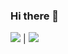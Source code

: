 ### Hi there 👋
![](https://github.com/antoinesylvia/antoinesylvia/banner.jpg)  |  ![]([antoinesylvia.jpg](https://github.com/antoinesylvia/antoinesylvia/banner.jpg))

<!--
**antoinesylvia/antoinesylvia** is a ✨ _special_ ✨ repository because its `README.md` (this file) appears on your GitHub profile.

Here are some ideas to get you started:

- 🔭 I’m currently working on ...
- 🌱 I’m currently learning ...
- 👯 I’m looking to collaborate on ...
- 🤔 I’m looking for help with ...
- 💬 Ask me about ...
- 📫 How to reach me: ...
- 😄 Pronouns: ...
- ⚡ Fun fact: ...
-->
